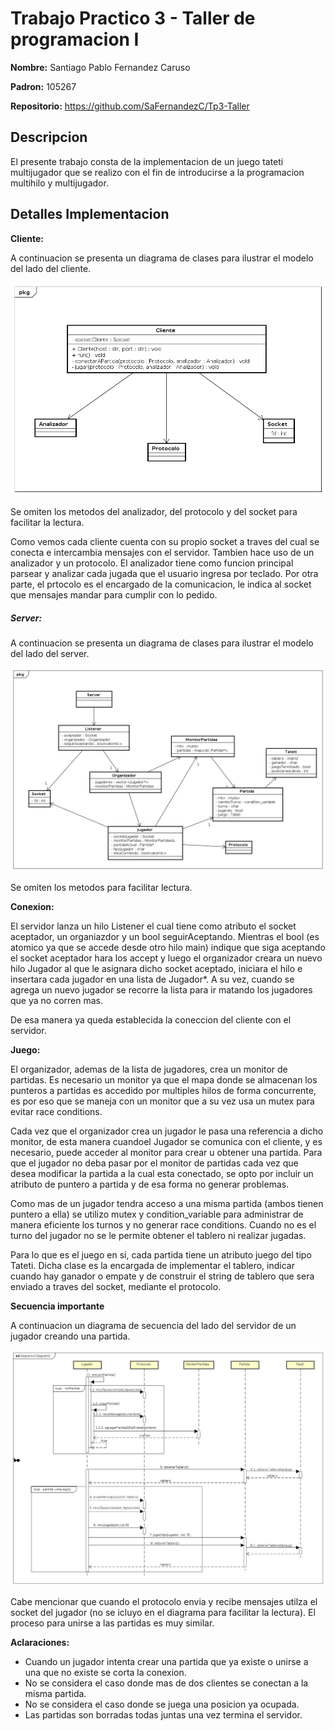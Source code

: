 # Trabajo Practico 3 - Taller de programacion I

**Nombre:**  Santiago Pablo Fernandez Caruso

**Padron:** 105267

**Repositorio:** https://github.com/SaFernandezC/Tp3-Taller



## Descripcion

El presente trabajo consta de la implementacion de un juego tateti multijugador que se realizo con el fin de introducirse a la programacion multihilo y multijugador.



## Detalles Implementacion

**Cliente:**

A continuacion se presenta un diagrama de clases para ilustrar el modelo del lado del cliente.

![](img/clasesCliente.png)

Se omiten los metodos del analizador, del protocolo y del socket para facilitar la lectura.

Como vemos cada cliente cuenta con su propio socket a traves del cual se conecta e intercambia mensajes con el servidor. Tambien hace uso de un analizador y un protocolo. El analizador tiene como funcion principal parsear y analizar cada jugada que el usuario ingresa por teclado. Por otra parte, el prtocolo es el encargado de la comunicacion, le indica al socket que mensajes mandar para cumplir con lo pedido.



##### **Server:**

A continuacion se presenta un diagrama de clases para ilustrar el modelo del lado del server.

![](img/clasesServer.png)

Se omiten los metodos para facilitar lectura.



**Conexion:**

El servidor lanza un hilo Listener el cual tiene como atributo el socket aceptador, un organiazdor y un bool seguirAceptando. Mientras el bool (es atomico ya que se accede desde otro hilo main) indique que siga aceptando el socket aceptador hara los accept y luego el organizador creara un nuevo hilo Jugador al que le asignara dicho socket aceptado, iniciara el hilo e insertara cada jugador en una lista de Jugador*. A su vez, cuando se agrega un nuevo jugador se recorre la lista para ir matando los jugadores que ya no corren mas. 

De esa manera ya queda establecida la coneccion del cliente con el servidor.



**Juego:**

 El organizador, ademas de la lista de jugadores, crea un monitor de partidas. Es necesario un monitor ya que el mapa donde se almacenan los punteros a partidas es accedido por multiples hilos de forma concurrente, es por eso que se maneja con un monitor que a su vez usa un mutex para evitar race conditions.

Cada vez que el organizador crea un jugador le pasa una referencia a dicho monitor, de esta manera cuandoel  Jugador se comunica con el cliente, y  es necesario, puede acceder al monitor para crear u obtener una partida. Para que el jugador no deba pasar por el monitor de partidas cada vez que desea modificar la partida a la cual esta conectado, se opto por incluir un atributo de puntero a partida y de esa forma no generar problemas. 

Como mas de un jugador tendra acceso a una misma partida (ambos tienen puntero a ella) se utilizo mutex y condition_variable para administrar de manera eficiente los turnos y no generar race conditions. Cuando no es el turno del jugador no se le permite obtener el tablero ni realizar jugadas.

Para lo que es el juego en si, cada partida tiene un atributo juego del tipo Tateti. Dicha clase es la encargada de implementar el tablero, indicar cuando hay ganador o empate y de construir el string de tablero que sera enviado a traves del socket, mediante el protocolo. 





**Secuencia importante**

A continuacion un diagrama de secuencia del lado del servidor de un jugador creando una partida.

![](img/SecuenciaConectar.png)

Cabe mencionar que cuando el protocolo envia y recibe mensajes utilza el socket del jugador (no se icluyo en el diagrama para facilitar la lectura). El proceso para unirse a las partidas es muy similar.



**Aclaraciones:**

- Cuando un jugador intenta crear una partida que ya existe o unirse a una que no existe se corta la conexion.
- No se considera el caso donde mas de dos clientes se conectan a la misma partida.
- No se considera el caso donde se juega una posicion ya ocupada.
- Las partidas son borradas todas juntas una vez termina el servidor.